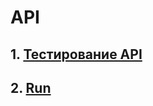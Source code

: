 # API
## 1. [Тестирование API](https://www.postman.com/dianalyutova-6301292/s-workspace/collection/2druerx/demoshopping?action=share&creator=48936366)
## 2. [Run](https://www.postman.com/d7211400-1595952/s-workspace/run/48842919-0f56d673-d7f0-4b33-ad26-ecf57e454a15)
